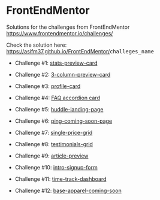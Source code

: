 # FrontEndMentor

Solutions for the challenges from FrontEndMentor https://www.frontendmentor.io/challenges/

Check the solution here: https://asifm37.github.io/FrontEndMentor/<kbd>challeges_name</kbd>

- Challenge #1: [stats-preview-card](https://asifm37.github.io/FrontEndMentor/stats-preview-card/)

- Challenge #2: [3-column-preview-card](https://asifm37.github.io/FrontEndMentor/3-column-preview-card/)

- Challenge #3: [profile-card](https://asifm37.github.io/FrontEndMentor/profile-card/)

- Challenge #4: [FAQ accordion card](https://asifm37.github.io/FrontEndMentor/faq-card/)

- Challenge #5: [huddle-landing-page](https://asifm37.github.io/FrontEndMentor/huddle-landing-page/)

- Challenge #6: [ping-coming-soon-page](https://asifm37.github.io/FrontEndMentor/ping-coming-soon-page/)

- Challenge #7: [single-price-grid](https://asifm37.github.io/FrontEndMentor/single-price-grid/)

- Challenge #8: [testimonials-grid](https://asifm37.github.io/FrontEndMentor/testimonials-grid/)

- Challenge #9: [article-preview](https://asifm37.github.io/FrontEndMentor/article-preview/)

- Challenge #10: [intro-signup-form](https://asifm37.github.io/FrontEndMentor/intro-signup-form/)

- Challenge #11: [time-track-dashboard](https://asifm37.github.io/FrontEndMentor/time-track-dashboard/)

- Challenge #12: [base-apparel-coming-soon](https://asifm37.github.io/FrontEndMentor/base-apparel-coming-soon/)
